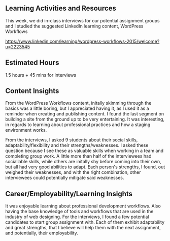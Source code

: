<h2>Learning Activities and Resources</h2>

This week, we did in-class interviews for our potential assignment groups and I studied the suggested LinkedIn learning content, WordPress Workflows

https://www.linkedin.com/learning/wordpress-workflows-2015/welcome?u=2223545

<h2>Estimated Hours</h2>

1.5 hours + 45 mins for interviews

<h2>Content Insights</h2>

From the WordPress Workflows content, initally skimming through the basics was a little boring, but I appreciated having it, as I used it as a reminder when creating and publishing content. I found the last segment on building a site from the ground up to be very entertaining. It was interesting, in regards to learning about professional practices and how a staging environment works. 

From the interviews, I asked 9 students about their social skills, adaptability/flexibility and their strengths/weaknesses. I asked these question because I see these as valuable skills when working in a team and completing group work. A little more than half of the interviewees had sociallable skills, while others are initally shy before coming into their own, but all had very good abilities to adapt. Each person's strengths, I found, out weighed their weaknesses, and with the right combination, other interviewees could potentially mitigate said weaknesses. 

<h2>Career/Employability/Learning Insights</h2>

It was enjoyable learning about professional development workflows. Also having the base knowledge of tools and workflows that are used in the industry of web designing. For the interviews, I found a few potential candidates to start group assignment with. Each of them exhibit adaptability and great strengths, that I believe will help them with the next assignment, and potentially, their employability.

